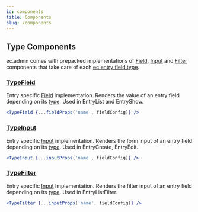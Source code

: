 ```yaml
---
id: components
title: Components
slug: /components
---
```


## Type Components

ec.admin comes with prepacked implementations of [Field](https://marmelab.com/react-admin/Fields.html), [Input](https://marmelab.com/react-admin/Inputs.html) and [Filter](https://marmelab.com/react-admin/List.html#filtering-the-list) components that take care of each [ec entry field type](https://doc.entrecode.de/data_manager/#types).

### [TypeField](https://github.com/entrecode/ec.admin/blob/master/src/fields/TypeField.tsx)

Entry specific [Field](https://marmelab.com/react-admin/Fields.html) implementation. Renders the value of an entry field depending on its [type](https://doc.entrecode.de/data_manager/#field-data-types). Used in EntryList and EntryShow.

```jsx
<TypeField {...fieldProps('name', fieldConfig)} />
```

### [TypeInput](https://github.com/entrecode/ec.admin/blob/master/src/inputs/TypeInput.tsx)

Entry specific [Input](https://marmelab.com/react-admin/Inputs.html) implementation. Renders the form input of an entry field depending on its [type](https://doc.entrecode.de/data_manager/#field-data-types). Used in EntryCreate, EntryEdit.

```jsx
<TypeInput {...inputProps('name', fieldConfig)} />
```

### [TypeFilter](https://github.com/entrecode/ec.admin/blob/master/src/filters/TypeFilter.tsx)

Entry specific [Input](https://marmelab.com/react-admin/Inputs.html) Implementation. Renders the filter input of an entry field depending on its [type](https://doc.entrecode.de/data_manager/#field-data-types). Used in EntryListFilter.

```jsx
<TypeFilter {...inputProps('name', fieldConfig)} />
```

